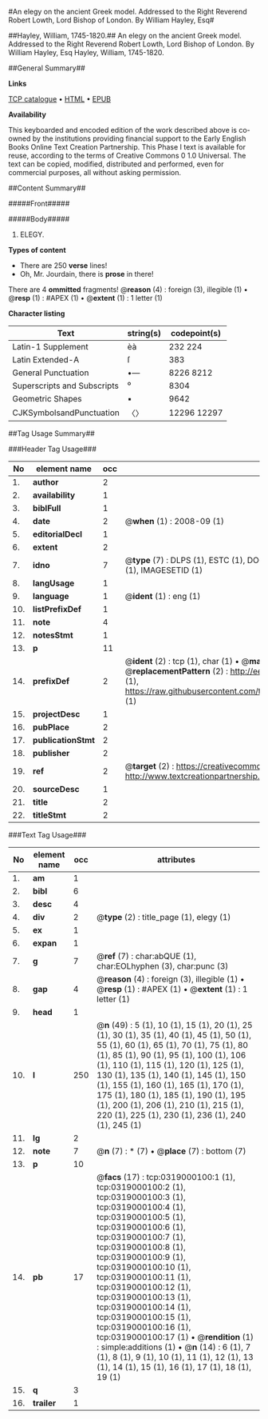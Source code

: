 #An elegy on the ancient Greek model. Addressed to the Right Reverend Robert Lowth, Lord Bishop of London. By William Hayley, Esq#

##Hayley, William, 1745-1820.##
An elegy on the ancient Greek model. Addressed to the Right Reverend Robert Lowth, Lord Bishop of London. By William Hayley, Esq
Hayley, William, 1745-1820.

##General Summary##

**Links**

[TCP catalogue](http://www.ota.ox.ac.uk/tcp/)  • 
[HTML](http://tei.it.ox.ac.uk/tcp/Texts-HTML/free/004/004857480.html)  • 
[EPUB](http://tei.it.ox.ac.uk/tcp/Texts-EPUB/free/004/004857480.epub)

**Availability**

This keyboarded and encoded edition of the
	       work described above is co-owned by the institutions
	       providing financial support to the Early English Books
	       Online Text Creation Partnership. This Phase I text is
	       available for reuse, according to the terms of Creative
	       Commons 0 1.0 Universal. The text can be copied,
	       modified, distributed and performed, even for
	       commercial purposes, all without asking permission.


##Content Summary##

#####Front#####

#####Body#####

1. ELEGY.

**Types of content**

  * There are 250 **verse** lines!
  * Oh, Mr. Jourdain, there is **prose** in there!

There are 4 **ommitted** fragments! 
 @__reason__ (4) : foreign (3), illegible (1)  •  @__resp__ (1) : #APEX (1)  •  @__extent__ (1) : 1 letter (1)

**Character listing**


|Text|string(s)|codepoint(s)|
|---|---|---|
|Latin-1 Supplement|èà|232 224|
|Latin Extended-A|ſ|383|
|General Punctuation|•—|8226 8212|
|Superscripts             and Subscripts|⁰|8304|
|Geometric Shapes|▪|9642|
|CJKSymbolsandPunctuation|〈〉|12296 12297|

##Tag Usage Summary##

###Header Tag Usage###

|No|element name|occ|attributes|
|---|---|---|---|
|1.|__author__|2||
|2.|__availability__|1||
|3.|__biblFull__|1||
|4.|__date__|2| @__when__ (1) : 2008-09 (1)|
|5.|__editorialDecl__|1||
|6.|__extent__|2||
|7.|__idno__|7| @__type__ (7) : DLPS (1), ESTC (1), DOCNO (1), TCP (1), GALEDOCNO (1), CONTENTSET (1), IMAGESETID (1)|
|8.|__langUsage__|1||
|9.|__language__|1| @__ident__ (1) : eng (1)|
|10.|__listPrefixDef__|1||
|11.|__note__|4||
|12.|__notesStmt__|1||
|13.|__p__|11||
|14.|__prefixDef__|2| @__ident__ (2) : tcp (1), char (1)  •  @__matchPattern__ (2) : ([0-9\-]+):([0-9IVX]+) (1), (.+) (1)  •  @__replacementPattern__ (2) : http://eebo.chadwyck.com/downloadtiff?vid=$1&page=$2 (1), https://raw.githubusercontent.com/textcreationpartnership/Texts/master/tcpchars.xml#$1 (1)|
|15.|__projectDesc__|1||
|16.|__pubPlace__|2||
|17.|__publicationStmt__|2||
|18.|__publisher__|2||
|19.|__ref__|2| @__target__ (2) : https://creativecommons.org/publicdomain/zero/1.0/ (1), http://www.textcreationpartnership.org/docs/. (1)|
|20.|__sourceDesc__|1||
|21.|__title__|2||
|22.|__titleStmt__|2||


###Text Tag Usage###

|No|element name|occ|attributes|
|---|---|---|---|
|1.|__am__|1||
|2.|__bibl__|6||
|3.|__desc__|4||
|4.|__div__|2| @__type__ (2) : title_page (1), elegy (1)|
|5.|__ex__|1||
|6.|__expan__|1||
|7.|__g__|7| @__ref__ (7) : char:abQUE (1), char:EOLhyphen (3), char:punc (3)|
|8.|__gap__|4| @__reason__ (4) : foreign (3), illegible (1)  •  @__resp__ (1) : #APEX (1)  •  @__extent__ (1) : 1 letter (1)|
|9.|__head__|1||
|10.|__l__|250| @__n__ (49) : 5 (1), 10 (1), 15 (1), 20 (1), 25 (1), 30 (1), 35 (1), 40 (1), 45 (1), 50 (1), 55 (1), 60 (1), 65 (1), 70 (1), 75 (1), 80 (1), 85 (1), 90 (1), 95 (1), 100 (1), 106 (1), 110 (1), 115 (1), 120 (1), 125 (1), 130 (1), 135 (1), 140 (1), 145 (1), 150 (1), 155 (1), 160 (1), 165 (1), 170 (1), 175 (1), 180 (1), 185 (1), 190 (1), 195 (1), 200 (1), 206 (1), 210 (1), 215 (1), 220 (1), 225 (1), 230 (1), 236 (1), 240 (1), 245 (1)|
|11.|__lg__|2||
|12.|__note__|7| @__n__ (7) : * (7)  •  @__place__ (7) : bottom (7)|
|13.|__p__|10||
|14.|__pb__|17| @__facs__ (17) : tcp:0319000100:1 (1), tcp:0319000100:2 (1), tcp:0319000100:3 (1), tcp:0319000100:4 (1), tcp:0319000100:5 (1), tcp:0319000100:6 (1), tcp:0319000100:7 (1), tcp:0319000100:8 (1), tcp:0319000100:9 (1), tcp:0319000100:10 (1), tcp:0319000100:11 (1), tcp:0319000100:12 (1), tcp:0319000100:13 (1), tcp:0319000100:14 (1), tcp:0319000100:15 (1), tcp:0319000100:16 (1), tcp:0319000100:17 (1)  •  @__rendition__ (1) : simple:additions (1)  •  @__n__ (14) : 6 (1), 7 (1), 8 (1), 9 (1), 10 (1), 11 (1), 12 (1), 13 (1), 14 (1), 15 (1), 16 (1), 17 (1), 18 (1), 19 (1)|
|15.|__q__|3||
|16.|__trailer__|1||
